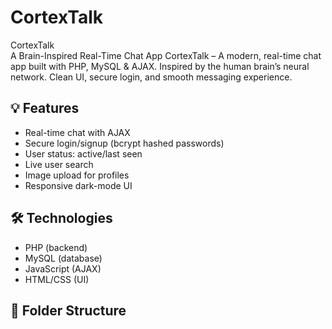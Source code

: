 # CortexTalk
CortexTalk  
A Brain-Inspired Real-Time Chat App
CortexTalk – A modern, real-time chat app built with PHP, MySQL &amp; AJAX. Inspired by the human brain’s neural network. Clean UI, secure login, and smooth messaging experience.
## 💡 Features
- Real-time chat with AJAX
- Secure login/signup (bcrypt hashed passwords)
- User status: active/last seen
- Live user search
- Image upload for profiles
- Responsive dark-mode UI

## 🛠 Technologies
- PHP (backend)
- MySQL (database)
- JavaScript (AJAX)
- HTML/CSS (UI)

## 📁 Folder Structure
